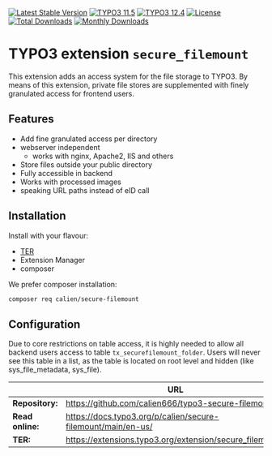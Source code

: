 [![Latest Stable Version](https://poser.pugx.org/calien/secure-filemount/v/stable.svg?style=for-the-badge)](https://packagist.org/packages/calien/secure-filemount)
[![TYPO3 11.5](https://img.shields.io/badge/TYPO3-11.5-green.svg?style=for-the-badge)](https://get.typo3.org/version/11)
[![TYPO3 12.4](https://img.shields.io/badge/TYPO3-12.4-green.svg?style=for-the-badge)](https://get.typo3.org/version/12)
[![License](http://poser.pugx.org/calien/secure-filemount/license?style=for-the-badge)](https://packagist.org/packages/calien/secure-filemount)
[![Total Downloads](https://poser.pugx.org/calien/secure-filemount/downloads.svg?style=for-the-badge)](https://packagist.org/packages/calien/secure-filemount)
[![Monthly Downloads](https://poser.pugx.org/calien/secure-filemount/d/monthly?style=for-the-badge)](https://packagist.org/packages/calien/secure-filemount)

# TYPO3 extension `secure_filemount`

This extension adds an access system for the file storage to TYPO3. By means of
this extension, private file stores are supplemented with finely granulated
access for frontend users.

## Features

* Add fine granulated access per directory
* webserver independent
  * works with nginx, Apache2, IIS and others
* Store files outside your public directory
* Fully accessible in backend
* Works with processed images
* speaking URL paths instead of eID call

## Installation

Install with your flavour:

* [TER](https://extensions.typo3.org/extension/secure_filemount/)
* Extension Manager
* composer

We prefer composer installation:
```bash
composer req calien/secure-filemount
```

## Configuration

Due to core restrictions on table access, it is highly needed to allow all
backend users access to table `tx_securefilemount_folder`. Users will never see
this table in a list, as the table is located on root level and hidden (like
sys_file_metadata, sys_file).

|                  | URL                                                          |
|------------------|--------------------------------------------------------------|
| **Repository:**  | https://github.com/calien666/typo3-secure-filemount          |
| **Read online:** | https://docs.typo3.org/p/calien/secure-filemount/main/en-us/ |
| **TER:**         | https://extensions.typo3.org/extension/secure_filemount/     |
